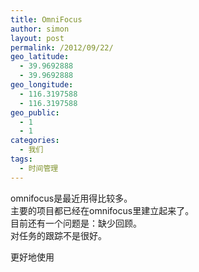 ```yaml
---
title: OmniFocus
author: simon
layout: post
permalink: /2012/09/22/
geo_latitude:
  - 39.9692888
  - 39.9692888
geo_longitude:
  - 116.3197588
  - 116.3197588
geo_public:
  - 1
  - 1
categories:
  - 我们
tags:
  - 时间管理
---
```

omnifocus是最近用得比较多。  
主要的项目都已经在omnifocus里建立起来了。  
目前还有一个问题是：缺少回顾。  
对任务的跟踪不是很好。

<!--more-->

  
更好地使用